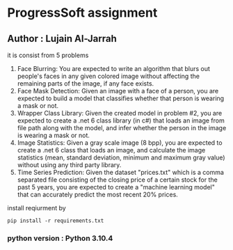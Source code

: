 
# ProgressSoft assignment
## Author : Lujain Al-Jarrah

it is consist from 5 problems 
1. Face Blurring: You are expected to write an algorithm that blurs out people's faces in any
given colored image without affecting the remaining parts of the image, if any face exists.
2.  Face Mask Detection: Given an image with a face of a person, you are expected to build a
model that classifies whether that person is wearing a mask or not.
3.  Wrapper Class Library: Given the created model in problem #2, you are expected to create
a .net 6 class library (in c#) that loads an image from file path along with the model, and infer whether
the person in the image is wearing a mask or not.
4. Image Statistics: Given a gray scale image (8 bpp), you are expected to create a .net 6 class
that loads an image, and calculate the image statistics (mean, standard deviation, minimum and
maximum gray value) without using any third party library.
5.  Time Series Prediction: Given the dataset "prices.txt" which is a comma separated file
consisting of the closing price of a certain stock for the past 5 years, you are expected to create a
"machine learning model" that can accurately predict the most recent 20% prices.


install reqiurment by 
```
pip install -r requirements.txt
```

### python version : Python 3.10.4

